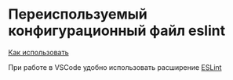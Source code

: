 # Переиспользуемый конфигурационный файл eslint

[Как использовать](https://eslint.org/docs/developer-guide/shareable-configs)

При работе в VSCode удобно использовать расширение [ESLint](https://marketplace.visualstudio.com/items?itemName=dbaeumer.vscode-eslint)